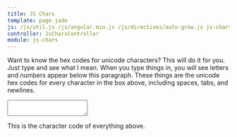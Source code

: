 ```yaml
---
title: JS Chars
template: page.jade
js: /js/util.js /js/angular.min.js /js/directives/auto-grow.js js-chars-controller.js
controller: JsCharsController
module: js-chars
---
```


Want to know the hex codes for unicode characters?  This will do it for you.  Just type and see what I mean.  When you type things in, you will see letters and numbers appear below this paragraph.  These things are the unicode hex codes for every character in the box above, including spaces, tabs, and newlines.

<textarea auto-grow class="wide" ng-model="input"></textarea>

This is the character code of everything above.

<div class="outline" ng-bind="output"></div>
